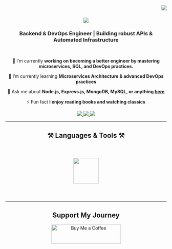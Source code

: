 <img align="right" src="https://visitor-badge.laobi.icu/badge?page_id=arnold-dev.arnold-dev" />

<h1 align="center">
    <img src="https://readme-typing-svg.herokuapp.com/?font=Righteous&size=35&center=true&vCenter=true&width=500&height=70&duration=4000&lines=Hi+There!+👋;+I'm+Arnold!;" />
</h1>

<h3 align="center">Backend & DevOps Engineer | Building robust APIs & Automated Infrastructure</h3>

<br/>

<div align="center">
 
 🔭 I’m currently **working on becoming a better engineer by mastering microservices, SQL, and DevOps practices.**

 🌱 I’m currently learning **Microservices Architecture & advanced DevOps practices**

 💬 Ask me about **Node.js, Express.js, MongoDB, MySQL, or anything [here](mailto:udembao429@gmail.com)**

 ⚡ Fun fact **I enjoy reading books and watching classics**
 
</div>
 
<div align="center"> 
  <a href="mailto:arnoldudemba7@gmail.com">
    <img src="https://img.shields.io/badge/Gmail-333333?style=for-the-badge&logo=gmail&logoColor=red" />
  </a>
  <a href="https://www.linkedin.com/in/-arnold-dev" target="_blank">
    <img src="https://img.shields.io/badge/LinkedIn-0077B5?style=for-the-badge&logo=linkedin&logoColor=white" />
  </a>
  <a href="https://lambent-fox-53c530.netlify.app" target="_blank">
     <img src="https://img.shields.io/badge/Portfolio-FF5722?style=for-the-badge&logo=todoist&logoColor=white" target="_blank" /> <!-- sqlite, safari, google-chrome are other good icon options -->
  </a>
</div>

 <hr/>
 
<h2 align="center">⚒️ Languages & Tools ⚒️</h2>
<br/>
<div align="center">
    
<img src="https://skillicons.dev/icons?i=javascript,nodejs,express,mongodb,mysql,git,heroku,postman,docker,kubernetes,terraform"
style="height: 80px; margin: 10px;" /><br>
</div>

<br/>
<hr/>

<div align="center">
  <h2>Support My Journey</h2>
  <a href="https://buymeacoffee.com/udembao429v" target="_blank" style="text-decoration: none;">
    <img 
      src="https://cdn.buymeacoffee.com/buttons/v2/default-yellow.png" 
      alt="Buy Me a Coffee" 
      style="height: 60px; width: 217px;" />
  </a>
</div>
